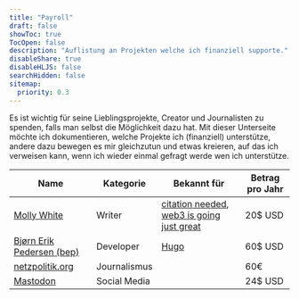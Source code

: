 ```yaml
---
title: "Payroll"
draft: false
showToc: true
TocOpen: false
description: "Auflistung an Projekten welche ich finanziell supporte."
disableShare: true
disableHLJS: false
searchHidden: false
sitemap:
  priority: 0.3
---
```


Es ist wichtig für seine Lieblingsprojekte, Creator und Journalisten zu spenden, falls man selbst die Möglichkeit dazu hat. Mit dieser Unterseite möchte ich dokumentieren, welche Projekte ich (finanziell) unterstütze, andere dazu bewegen es mir gleichzutun und etwas kreieren, auf das ich verweisen kann, wenn ich wieder einmal gefragt werde wen ich unterstütze.

| Name                                            | Kategorie    | Bekannt für                                                                                                        | Betrag pro Jahr |
| ----------------------------------------------- | ------------ | ------------------------------------------------------------------------------------------------------------------ | --------------- |
| [Molly White](https://www.mollywhite.net/)      | Writer       | [citation needed](https://www.citationneeded.news/), [web3 is going just great](https://www.web3isgoinggreat.com/) | 20$ USD         |
| [Bjørn Erik Pedersen (bep)](https://bep.is/en/) | Developer    | [Hugo](https://gohugo.io/)                                                                                         | 60$ USD         |
| [netzpolitik.org](https://netzpolitik.org/)     | Journalismus |                                                                                                                    | 60€             |   
| [Mastodon](https://joinmastodon.org/)           | Social Media |                                                                                                                    | 24$ USD         |
